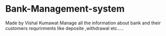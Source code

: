 # Bank-Management-system
Made by Vishal Kumawat 
Manage all the information about bank and their customers requrirments like deposite ,withdrawal etc.....
